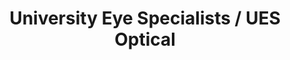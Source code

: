 ---
title: "University Eye Specialists / UES Optical"
url: /warsaw/university-eye-specialists-ues-optical/
shop: Optiker
---
